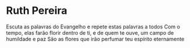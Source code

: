 # Ruth Pereira
Escuta as palavras do Evangelho e repete estas palavras a todos Com o tempo, elas farão florir dentro de ti, e de quem te ouve, um campo de humildade e paz São as flores que irão perfumar teu espírito eternamente
